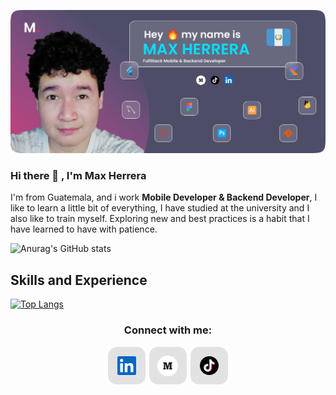 ![Mobile Developer & Backend Developer](https://github.com/codemax120/codemax120/blob/main/presentation_card.png)


### Hi there 👋 , I'm Max Herrera

I'm from Guatemala, and i work  **Mobile Developer & Backend Developer**, I like to learn a little bit of everything, I have studied at the university and I also like to train myself. Exploring new and best practices is a habit that I have learned to have with patience.

![Anurag's GitHub stats](https://github-readme-stats.vercel.app/api?username=codemax120&theme=aura_dark&show_icons=true)

## Skills and Experience

[![Top Langs](https://github-readme-stats.vercel.app/api/top-langs/?username=codemax120&layout=compact&theme=aura_dark)](https://github.com/anuraghazra/github-readme-stats)



<h3 align="center">Connect with me:</h3>
<p align="center">
<a href="https://www.linkedin.com/in/max-herrera/" target="blank"><img align="center" src="https://github.com/codemax120/codemax120/blob/main/linkedin.png" alt="LinkedIn" /></a>
  <a href="https://medium.com/@codemax120" target="blank"><img align="center" src="https://github.com/codemax120/codemax120/blob/main/medium.png" alt="LinkedIn" /></a>
  <a href="https://www.tiktok.com/@codemotionmax" target="blank"><img align="center" src="https://github.com/codemax120/codemax120/blob/main/tiktok.png" alt="LinkedIn" /></a>
